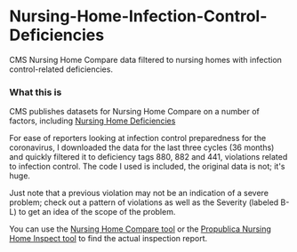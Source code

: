 # Nursing-Home-Infection-Control-Deficiencies
CMS Nursing Home Compare data filtered to nursing homes with infection control-related deficiencies.

### What this is

CMS publishes datasets for Nursing Home Compare on a number of factors, including [Nursing Home Deficiencies](https://data.medicare.gov/Nursing-Home-Compare/Deficiencies-Displayed-on-Nursing-Home-Compare-Cyc/np3k-uatv)

For ease of reporters looking at infection control preparedness for the coronavirus, I downloaded the data for the last three cycles (36 months) and quickly filtered it to deficiency tags 880, 882 and 441, violations related to infection control. The code I used is included, the original data is not; it's huge.

Just note that a previous violation may not be an indication of a severe problem; check out a pattern of violations as well as the Severity (labeled B-L) to get an idea of the scope of the problem.

You can use the [Nursing Home Compare tool](https://www.medicare.gov/nursinghomecompare/search.html?) or the [Propublica Nursing Home Inspect tool](https://projects.propublica.org/nursing-homes/) to find the actual inspection report.
